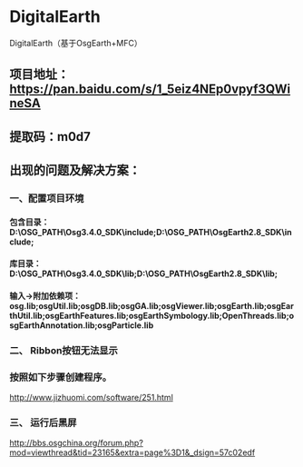 # DigitalEarth
DigitalEarth（基于OsgEarth+MFC）


## 项目地址：https://pan.baidu.com/s/1_5eiz4NEp0vpyf3QWineSA

## 提取码：m0d7

## 出现的问题及解决方案：
### 一、配置项目环境

#### 包含目录：D:\OSG_PATH\Osg3.4.0_SDK\include;D:\OSG_PATH\OsgEarth2.8_SDK\include;
#### 库目录：D:\OSG_PATH\Osg3.4.0_SDK\lib;D:\OSG_PATH\OsgEarth2.8_SDK\lib;
#### 输入->附加依赖项：osg.lib;osgUtil.lib;osgDB.lib;osgGA.lib;osgViewer.lib;osgEarth.lib;osgEarthUtil.lib;osgEarthFeatures.lib;osgEarthSymbology.lib;OpenThreads.lib;osgEarthAnnotation.lib;osgParticle.lib


### 二、	Ribbon按钮无法显示

### 按照如下步骤创建程序。

http://www.jizhuomi.com/software/251.html

### 三、	运行后黑屏

http://bbs.osgchina.org/forum.php?mod=viewthread&tid=23165&extra=page%3D1&_dsign=57c02edf


